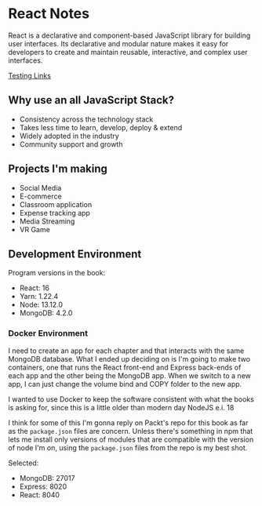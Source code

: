 # React Notes

React is a declarative and component-based JavaScript library for building user interfaces. Its declarative and modular nature makes it easy for developers to create and maintain reusable, interactive, and complex user interfaces.

[Testing Links](https://github.com/andrewg.xyz)

## Why use an all JavaScript Stack?

- Consistency across the technology stack
- Takes less time to learn, develop, deploy & extend
- Widely adopted in the industry
- Community support and growth

## Projects I'm making

- Social Media
- E-commerce
- Classroom application
- Expense tracking app
- Media Streaming
- VR Game

## Development Environment

Program versions in the book:

- React: 16
- Yarn: 1.22.4
- Node: 13.12.0
- MongoDB: 4.2.0

### Docker Environment

I need to create an app for each chapter and that interacts with the same MongoDB database. What I ended up deciding on is I'm going to make two containers, one that runs the React front-end and Express back-ends of each app and the other being the MongoDB app. When we switch to a new app, I can just change the volume bind and COPY folder to the new app.

I wanted to use Docker to keep the software consistent with what the books is asking for, since this is a little older than modern day NodeJS e.i. 18

I think for some of this I'm gonna reply on Packt's repo for this book as far as the `package.json` files are concern. Unless there's something in npm that lets me install only versions of modules that are compatible with the version of node I'm on, using the `package.json` files from the repo is my best shot.

Selected: 

- MongoDB: 27017
- Express: 8020
- React: 8040
